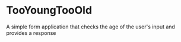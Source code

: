 # TooYoungTooOld
A simple form application that checks the age of the user's input and provides a response
